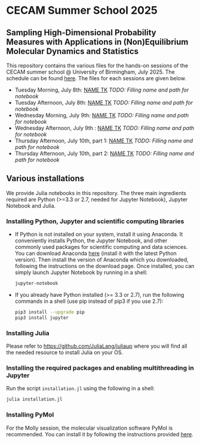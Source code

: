 # CECAM Summer School 2025
## Sampling High-Dimensional Probability Measures with Applications in (Non)Equilibrium Molecular Dynamics and Statistics

This repository contains the various files for the hands-on sessions of the CECAM summer school @ University of Birmingham, July 2025. The schedule can be found [here](https://www.cecam.org/workshop-details/summer-school-on-sampling-high-dimensional-probability-measures-with-applications-in-nonequilibrium-molecular-dynamics-and-statistics-1448).
The files for each sessions are given below.
* Tuesday Morning, July 8th: [NAME TK](notebooks/TK) *TODO: Filling name and path for notebook*
* Tuesday Afternoon, July 8th: [NAME TK](notebooks/TK) *TODO: Filling name and path for notebook*
* Wednesday Morning, July 9th: [NAME TK](notebooks/TK) *TODO: Filling name and path for notebook*
* Wednesday Afternoon, July 9th : [NAME TK](notebooks/TK) *TODO: Filling name and path for notebook*
* Thursday Afternoon, July 10th, part 1: [NAME TK](notebooks/TK) *TODO: Filling name and path for notebook*
*  Thursday Afternoon, July 10th, part 2: [NAME TK](notebooks/TK) *TODO: Filling name and path for notebook*

## Various installations
We provide Julia notebooks in this repository. The three main ingredients required are Python (>=3.3 or 2.7, needed for Jupyter Notebook), Jupyter Notebook and Julia.

### Installing Python, Jupyter and scientific computing libraries
* If Python is not installed on your system, install it using Anaconda. It conveniently installs Python, the Jupyter Notebook, and other commonly used packages for scientific computing and data sciences. You can download Anaconda [here](https://www.anaconda.com/download) (install it with the latest Python version). Then install the version of Anaconda which you downloaded, following the instructions on the download page. Once installed, you can simply launch Jupyter Notebook by running in a shell:
    ```bash
    jupyter-notebook
    ```

* If you already have Python installed (>= 3.3 or 2.7), run the following commands in a shell (use pip instead of pip3 if you use 2.7):
    ```bash
    pip3 install --upgrade pip
    pip3 install jupyter
    ```

### Installing Julia
Please refer to https://github.com/JuliaLang/juliaup where you will find all the needed resource to install Julia on your OS.

### Installing the required packages and enabling multithreading in Jupyter
Run the script `installation.jl` using the following in a shell:
```bash
julia installation.jl
```

### Installing PyMol
For the Molly session, the molecular visualization software PyMol is recommended. You can install it by following the instructions provided [here](https://pymol.org/2/support.html?#installation).

